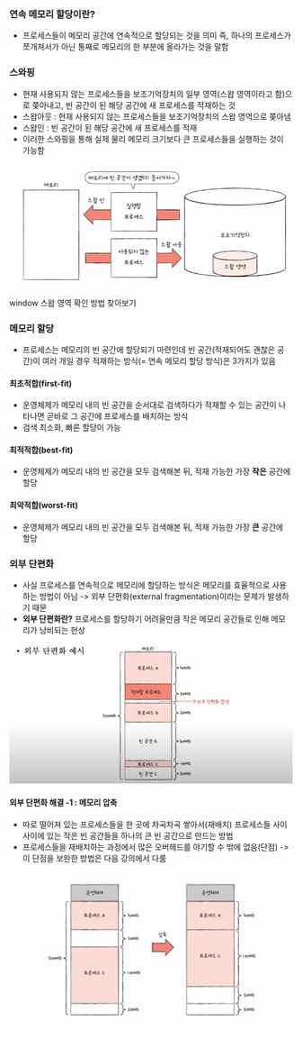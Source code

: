 ### 연속 메모리 할당이란?
- 프로세스들이 메모리 공간에 연속적으로 할당되는 것을 의미 즉, 하나의 프로세스가 쪼개져서가 아닌 통째로 메모리의 한 부분에 올라가는 것을 말함

### 스와핑
- 현재 사용되지 않는 프로세스들을 보조기억장치의 일부 영역(스왑 영역이라고 함)으로 쫒아내고, 빈 공간이 된 해당 공간에 새 프로세스를 적재하는 것
- 스왑아웃 : 현재 사용되지 않는 프로세스들을 보조기억장치의 스왑 영역으로 쫒아냄
- 스왑인 : 빈 공간이 된 해당 공간에 새 프로세스를 적재
- 이러한 스와핑을 통해 실제 물리 메모리 크기보다 큰 프로세스들을 실행하는 것이 가능함

![](../../README_resources/Pasted%20image%2020240430064253.png)
window 스왑 영역 확인 방법 찾아보기

### 메모리 할당
- 프로세스는 메모리의 빈 공간에 할당되기 마련인데 빈 공간(적재되어도 괜찮은 공간)이 여러 개일 경우 적재하는 방식(= 연속 메모리 할당 방식)은 3가지가 있음
#### 최초적합(first-fit)
- 운영체제가 메모리 내의 빈 공간을 순서대로 검색하다가 적재할 수 있는 공간이 나타나면 곧바로 그 공간에 프로세스를 배치하는 방식
- 검색 최소화, 빠른 할당이 가능
#### 최적적합(best-fit)
- 운영체제가 메모리 내의 빈 공간을 모두 검색해본 뒤, 적재 가능한 가장 **작은** 공간에 할당
#### 최악적합(worst-fit)
- 운영체제가 메모리 내의 빈 공간을 모두 검색해본 뒤, 적재 가능한 가장 **큰** 공간에 할당

### 외부 단편화
- 사실 프로세스를 연속적으로 메모리에 할당하는 방식은 메모리를 효율적으로 사용하는 방법이 아님 -> 외부 단편화(external fragmentation)이라는 문제가 발생하기 때문
- **외부 단편화란?** 프로세스를 할당하기 어려울만큼 작은 메모리 공간들로 인해 메모리가 낭비되는 현상

![](../../README_resources/Pasted%20image%2020240501163352.png)

#### 외부 단편화 해결 -1 : 메모리 압축
- 따로 떨어져 있는 프로세스들을 한 곳에 차곡차곡 쌓아서(재배치) 프로세스들 사이사이에 있는  작은 빈 공간들을 하나의 큰 빈 공간으로 만드는 방법
- 프로세스들을 재배치하는 과정에서 많은 오버헤드를 야기할 수 밖에 없음(단점) -> 이 단점을 보완한 방법은 다음 강의에서 다룸

![](../../README_resources/Pasted%20image%2020240501164222.png)
